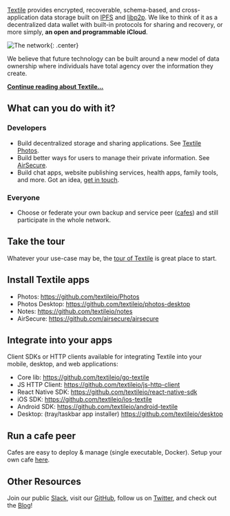 [Textile](https://github.com/textileio) provides encrypted, recoverable, schema-based, and cross-application data storage built on [IPFS](https://github.com/ipfs) and [libp2p](https://github.com/libp2p). We like to think of it as a decentralized data wallet with built-in protocols for sharing and recovery, or more simply, **an open and programmable iCloud**.

![The network](/images/home.png){: .center}

We believe that future technology can be built around a new model of data ownership where individuals have total agency over the information they create.

**[Continue reading about Textile...](/concepts/)**

## What can you do with it?

### Developers

* Build decentralized storage and sharing applications. See [Textile Photos](https://github.com/textileio/textile-mobile).
* Build better ways for users to manage their private information. See [AirSecure](https://github.com/airsecure/airsecure).
* Build chat apps, website publishing services, health apps, family tools, and more. Got an idea, [get in touch](https://slack.textile.io/).

### Everyone

* Choose or federate your own backup and service peer ([cafes](/concepts/cafes)) and still participate in the whole network.

## Take the tour

Whatever your use-case may be, the [tour of Textile](/a-tour-of-textile) is great place to start.

## Install Textile apps

* Photos: https://github.com/textileio/Photos
* Photos Desktop: https://github.com/textileio/photos-desktop
* Notes: https://github.com/textileio/notes
* AirSecure: https://github.com/airsecure/airsecure

## Integrate into your apps

Client SDKs or HTTP clients available for integrating Textile into your mobile, desktop, and web applications:

* Core lib: https://github.com/textileio/go-textile
* JS HTTP Client: https://github.com/textileio/js-http-client
* React Native SDK: https://github.com/textileio/react-native-sdk
* iOS SDK: https://github.com/textileio/ios-textile
* Android SDK: https://github.com/textileio/android-textile
* Desktop: (tray/taskbar app installer) https://github.com/textileio/desktop

## Run a cafe peer

Cafes are easy to deploy & manage (single executable, Docker). Setup your own cafe [here](/install/the-daemon/#initialize-a-cafe-peer).

## Other Resources

Join our public [Slack](https://slack.textile.io), visit our [GitHub](https://github.com/textileio), follow us on [Twitter](https://twitter.com/textile01), and check out the [Blog](https://medium.com/textileio)!

<br>

